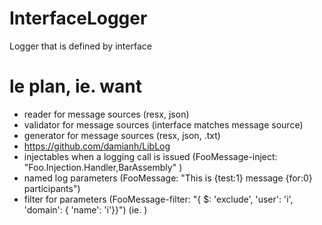 # InterfaceLogger
Logger that is defined by interface


# le plan, ie. want

- reader for message sources (resx, json)
- validator for message sources (interface matches message source)
- generator for message sources (resx, json, .txt)
- https://github.com/damianh/LibLog
- injectables when a logging call is issued (FooMessage-inject: "Foo.Injection.Handler,BarAssembly" )
- named log parameters (FooMessage: "This is {test:1} message {for:0} participants")
- filter for parameters (FooMessage-filter: "{ $: 'exclude', 'user': 'i', 'domain': { 'name': 'i'}}")
  (ie. )
